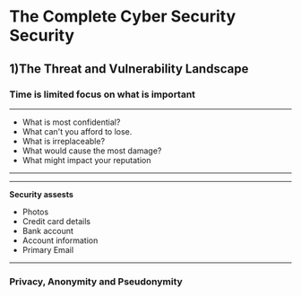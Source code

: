 # The Complete Cyber Security Security 
## 1)The Threat and Vulnerability Landscape

### Time is limited focus on what is important
***
- What is most confidential?
- What can't you afford to lose.
- What is irreplaceable?
- What would cause the most damage?
- What might impact your reputation
***

***
**Security assests**
- Photos
- Credit card details
- Bank account 
- Account information
- Primary Email
***

### Privacy, Anonymity and Pseudonymity
